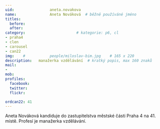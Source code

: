 ```yaml
---
uid:                aneta.novakova
name:               Aneta Nováková 	# běžně používáné jméno
titles:
  before:
  after:
category:                       # kategorie: p6, cl
- praha4
- clen
- carousel
- can22
img: 	#	        people/miloslav-bim.jpg    # 165 x 220
description:   manažerka vzdělávání  # kratký popis, max 160 znaků
mail:
- 
mob:			
profiles:
  facebook:
  twitter: 
  flickr: 

ordcan22: 41
---
```


Aneta Nováková kandiduje do zastupitelstva městské části Praha 4 na 41. místě. Profesí je manažerka vzdělávání.
